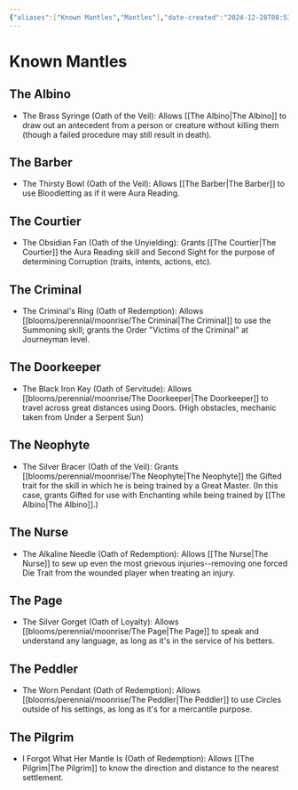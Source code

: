 ```yaml
---
{"aliases":["Known Mantles","Mantles"],"date-created":"2024-12-28T08:53","date-modified":"2025-01-02T10:13","dg-publish":true,"tags":["moonrise"],"title":"Known Mantles","dg-path":"moonrise/Mantles.md","permalink":"/moonrise/mantles/","dgPassFrontmatter":true}
---
```



# Known Mantles

## The Albino

- The Brass Syringe (Oath of the Veil): Allows [[The Albino\|The Albino]] to draw out an antecedent from a person or creature without killing them (though a failed procedure may still result in death).

## The Barber

- The Thirsty Bowl (Oath of the Veil): Allows [[The Barber\|The Barber]] to use Bloodletting as if it were Aura Reading.

## The Courtier

- The Obsidian Fan (Oath of the Unyielding): Grants [[The Courtier\|The Courtier]] the Aura Reading skill and Second Sight for the purpose of determining Corruption (traits, intents, actions, etc).

## The Criminal

- The Criminal's Ring (Oath of Redemption): Allows [[blooms/perennial/moonrise/The Criminal\|The Criminal]] to use the Summoning skill; grants the Order "Victims of the Criminal" at Journeyman level.

## The Doorkeeper

- The Black Iron Key (Oath of Servitude): Allows [[blooms/perennial/moonrise/The Doorkeeper\|The Doorkeeper]] to travel across great distances using Doors. (High obstacles, mechanic taken from Under a Serpent Sun)

## The Neophyte

- The Silver Bracer (Oath of the Veil): Grants [[blooms/perennial/moonrise/The Neophyte\|The Neophyte]] the Gifted trait for the skill in which he is being trained by a Great Master. (In this case, grants Gifted for use with Enchanting while being trained by [[The Albino\|The Albino]].)

## The Nurse

- The Alkaline Needle (Oath of Redemption): Allows [[The Nurse\|The Nurse]] to sew up even the most grievous injuries--removing one forced Die Trait from the wounded player when treating an injury.

## The Page

- The Silver Gorget (Oath of Loyalty): Allows [[blooms/perennial/moonrise/The Page\|The Page]] to speak and understand any language, as long as it's in the service of his betters.

## The Peddler

- The Worn Pendant (Oath of Redemption): Allows [[blooms/perennial/moonrise/The Peddler\|The Peddler]] to use Circles outside of his settings, as long as it's for a mercantile purpose.

## The Pilgrim

- I Forgot What Her Mantle Is (Oath of Redemption): Allows [[The Pilgrim\|The Pilgrim]] to know the direction and distance to the nearest settlement.
